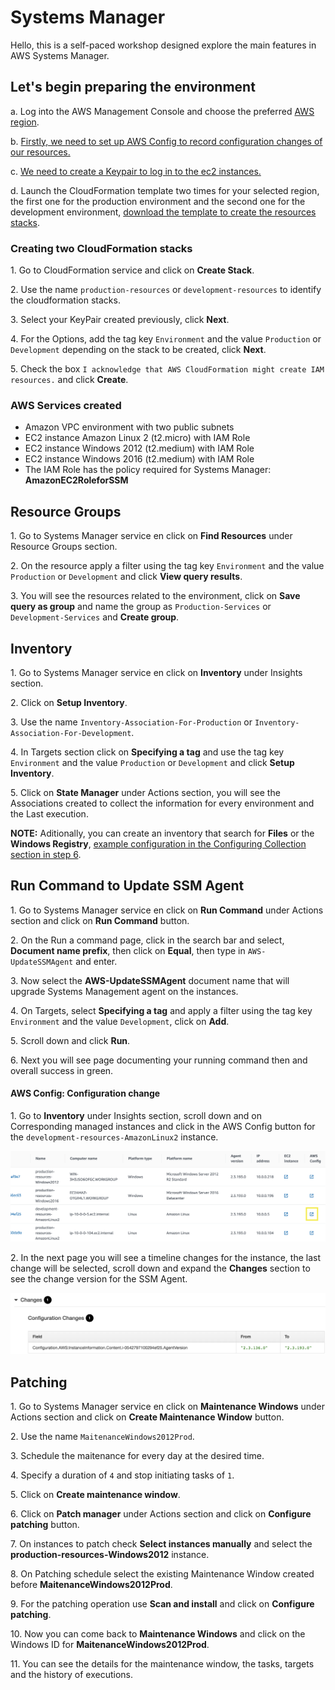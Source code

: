 # Systems Manager

Hello, this is a self-paced workshop designed explore the main features in AWS Systems Manager.

## Let's begin preparing the environment

a\. Log into the AWS Management Console and choose the preferred [AWS region](http://docs.aws.amazon.com/AWSEC2/latest/UserGuide/using-regions-availability-zones.html).

b\. [Firstly, we need to set up AWS Config to record configuration changes of our resources.](https://docs.aws.amazon.com/config/latest/developerguide/gs-console.html)

c\. [We need to create a Keypair to log in to the ec2 instances.](https://docs.aws.amazon.com/AWSEC2/latest/UserGuide/ec2-key-pairs.html#having-ec2-create-your-key-pair)

d\. Launch the CloudFormation template two times for your selected region, the first one for the production environment and the second one for the development environment, [download the template to create the resources stacks](https://raw.githubusercontent.com/aurbac/aws-systems-manager/master/AURBAC-AWS-Systems-Manager-Resources.yaml).

### Creating two CloudFormation stacks

1\. Go to CloudFormation service and click on **Create Stack**.

2\. Use the name `production-resources` or `development-resources` to identify the cloudformation stacks.

3\. Select your KeyPair created previously, click **Next**.

4\. For the Options, add the tag key `Environment` and the value `Production` or `Development` depending on the stack to be created, click **Next**.

5\. Check the box `I acknowledge that AWS CloudFormation might create IAM resources.` and click **Create**.

### AWS Services created

* Amazon VPC environment with two public subnets
* EC2 instance Amazon Linux 2 (t2.micro) with IAM Role
* EC2 instance Windows 2012 (t2.medium) with IAM Role
* EC2 instance Windows 2016 (t2.medium) with IAM Role
* The IAM Role has the policy required for Systems Manager: **AmazonEC2RoleforSSM**

## Resource Groups

1\. Go to Systems Manager service en click on **Find Resources** under Resource Groups section.

2\. On the resource apply a filter using the tag key `Environment` and the value `Production` or `Development` and click **View query results**.

3\. You will see the resources related to the environment, click on **Save query as group** and name the group as `Production-Services` or `Development-Services` and **Create group**.

## Inventory

1\. Go to Systems Manager service en click on **Inventory** under Insights section.

2\. Click on **Setup Inventory**.

3\. Use the name `Inventory-Association-For-Production` or `Inventory-Association-For-Development`.

4\. In Targets section click on **Specifying a tag** and use the tag key `Environment` and the value `Production` or `Development` and click **Setup Inventory**.

5\. Click on **State Manager** under Actions section, you will see the Associations created to collect the information for every environment and the Last execution.

**NOTE:** Aditionally, you can create an inventory that search for **Files** or the **Windows Registry**, [example configuration in the Configuring Collection section in step 6](https://docs.aws.amazon.com/systems-manager/latest/userguide/sysman-inventory-configuring.html).

## Run Command to Update SSM Agent

1\. Go to Systems Manager service en click on **Run Command** under Actions section and click on **Run Command** button.

2\. On the Run a command page, click in the search bar and select, **Document name prefix**, then click on **Equal**, then type in `AWS-UpdateSSMAgent` and enter.

3\. Now select the **AWS-UpdateSSMAgent** document name that will upgrade Systems Management agent on the instances.

4\. On Targets, select **Specifying a tag** and apply a filter using the tag key `Environment` and the value `Development`, click on **Add**.

5\. Scroll down and click **Run**.

6\. Next you will see page documenting your running command then and overall success in green.

#### AWS Config: Configuration change

1\. Go to **Inventory** under Insights section, scroll down and on Corresponding managed instances and click in the AWS Config button for the `development-resources-AmazonLinux2` instance.

![Inventory instances](https://github.com/aurbac/aws-systems-manager/raw/master/images/inventory-instances-config.png)

2\. In the next page you will see a timeline changes for the instance, the last change will be selected, scroll down and expand the **Changes** section to see the change version for the SSM Agent.

![SSM Agent change](https://github.com/aurbac/aws-systems-manager/raw/master/images/config-change.png)

## Patching

1\. Go to Systems Manager service en click on **Maintenance Windows** under Actions section and click on **Create Maintenance Window** button.

2\. Use the name `MaitenanceWindows2012Prod`.

3\. Schedule the maitenance for every day at the desired time.

4\. Specify a duration of `4` and stop initiating tasks of `1`.

5\. Click on **Create maintenance window**.

6\. Click on **Patch manager** under Actions section and click on **Configure patching** button.

7\. On instances to patch check **Select instances manually** and select the **production-resources-Windows2012** instance.

8\. On Patching schedule select the existing Maintenance Window created before **MaitenanceWindows2012Prod**.

9\. For the patching operation use **Scan and install** and click on **Configure patching**.

10\. Now you can come back to **Maintenance Windows** and click on the Windows ID for **MaitenanceWindows2012Prod**.

11\. You can see the details for the maintenance window, the tasks, targets and the history of executions.
